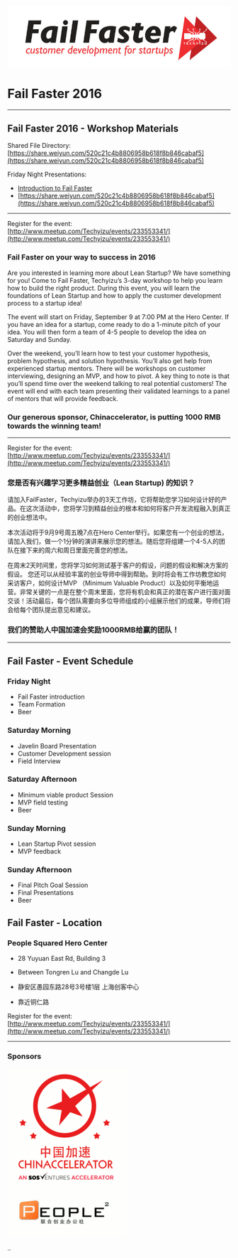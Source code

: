 ![Fail Faster Logo](/events/images/fail_faster_logo.jpg)


# Fail Faster 2016

----
## Fail Faster 2016 - Workshop Materials

Shared File Directory:  [https://share.weiyun.com/520c21c4b8806958b618f8b846cabaf5](https://share.weiyun.com/520c21c4b8806958b618f8b846cabaf5)

Friday Night Presentations:
* [Introduction to Fail Faster](https://share.weiyun.com/520c21c4b8806958b618f8b846cabaf5)
* [https://share.weiyun.com/520c21c4b8806958b618f8b846cabaf5](https://share.weiyun.com/520c21c4b8806958b618f8b846cabaf5)

----

Register for the event:  [http://www.meetup.com/Techyizu/events/233553341/](http://www.meetup.com/Techyizu/events/233553341/)

### Fail Faster on your way to success in 2016



Are you interested in learning more about Lean Startup?  We have something for you! Come to Fail Faster, Techyizu’s 3-day workshop to help you learn how to build the right product.  During this event, you will learn the foundations of Lean Startup and how to apply the customer development process to a startup idea!  

The event will start on Friday, September 9 at 7:00 PM at the Hero Center. If you have an idea for a startup, come ready to do a 1-minute pitch of your idea.  You will then form a team of 4-5 people to develop the idea on Saturday and Sunday.  

Over the weekend, you’ll learn how to test your customer hypothesis, problem hypothesis, and solution hypothesis. You’ll also get help from experienced startup mentors.  There will be workshops on customer interviewing, designing an MVP, and how to pivot.  A key thing to note is that you’ll spend time over the weekend talking to real potential customers!  The event will end with each team presenting their validated learnings to a panel of mentors that will provide feedback.  

### Our generous sponsor, Chinaccelerator, is putting 1000 RMB towards the winning team!

---

Register for the event:  [http://www.meetup.com/Techyizu/events/233553341/](http://www.meetup.com/Techyizu/events/233553341/)


### 您是否有兴趣学习更多精益创业（Lean Startup) 的知识？

请加入FailFaster，Techyizu举办的3天工作坊，它将帮助您学习如何设计好的产品。在这次活动中，您将学习到精益创业的根本和如何将客户开发流程融入到真正的创业想法中。

本次活动将于9月9号周五晚7点在Hero Center举行。如果您有一个创业的想法，请加入我们，做一个1分钟的演讲来展示您的想法。随后您将组建一个4-5人的团队在接下来的周六和周日里面完善您的想法。  

在周末2天时间里，您将学习如何测试基于客户的假设，问题的假设和解决方案的假设。 您还可以从经验丰富的创业导师中得到帮助。到时将会有工作坊教您如何采访客户，如何设计MVP （Minimum Valuable Product）以及如何平衡地运营。非常关键的一点是在整个周末里面，您将有机会和真正的潜在客户进行面对面交谈！活动最后，每个团队需要向多位导师组成的小组展示他们的成果，导师们将会给每个团队提出意见和建议。


### 我们的赞助人中国加速会奖励1000RMB给赢的团队！

---




## Fail Faster - Event Schedule

### Friday Night 
* Fail Faster introduction
* Team Formation
* Beer  


### Saturday Morning
* Javelin Board Presentation
* Customer Development session
* Field Interview

### Saturday Afternoon
* Minimum viable product Session
* MVP field testing
* Beer  


### Sunday Morning
* Lean Startup Pivot session
* MVP feedback

### Sunday Afternoon
* Final Pitch Goal Session
* Final Presentations
* Beer


## Fail Faster - Location
### People Squared Hero Center  
* 28 Yuyuan East Rd, Building 3
* Between Tongren Lu and Changde Lu

* 静安区愚园东路28号3号楼1层 上海创客中心  
* 靠近铜仁路  



Register for the event:  [http://www.meetup.com/Techyizu/events/233553341/](http://www.meetup.com/Techyizu/events/233553341/)

---

### Sponsors

![Fail Faster Logo](/events/images/Chinaccelerator_Peoplesquared.gif)




..
